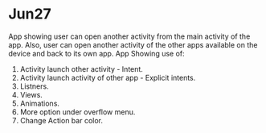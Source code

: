 # Jun27
App showing user can open another activity from the main activity of the app. Also, user can open another activity of the other apps available on the device and back to its own app.
App Showing use of:

1. Activity launch other activity - Intent.
2. Activity launch activity of other app - Explicit intents.
3. Listners.
4. Views.
4. Animations.
5. More option under overflow menu.
6. Change Action bar color.
